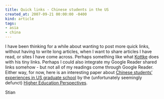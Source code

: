 ```yaml
---
title: Quick links - Chinese students in the US
created_at: 2007-09-21 00:00:00 -0400
kind: article
tags:
- asia
- china
---
```


I have been thinking for a while about wanting to post more quick links,
without having to write long articles, when I want to share articles I
have read, or sites I have come across. Perhaps something like what
[Kottke](http://www.kottke.org) does with his tiny links. Perhaps I
could also integrate my Google Reader shared links somehow - but not all
of my readings come through Google Reader. Either way, for now, here is
an interesting paper about [Chinese students’ experiences in US graduate
school](http://jps.library.utoronto.ca/index.php/hep/article/viewFile/658/716)
by the (unfortunately seemingly defunct) [Higher Education
Perspectives](http://jps.library.utoronto.ca/index.php/hep/).

Stian
